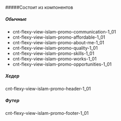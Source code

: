 #####Состоит из компонентов

##### Обычные
- cnt-flexy-view-islam-promo-communication-1_01
- cnt-flexy-view-islam-promo-affordable-1_01
- cnt-flexy-view-islam-promo-about-me-1_01
- cnt-flexy-view-islam-promo-quality-1_01
- cnt-flexy-view-islam-promo-skills-1_01
- cnt-flexy-view-islam-promo-works-1_01
- cnt-flexy-view-islam-promo-opportunities-1_01

##### Хедер
cnt-flexy-view-islam-promo-header-1_01

##### Футер
cnt-flexy-view-islam-promo-footer-1_01